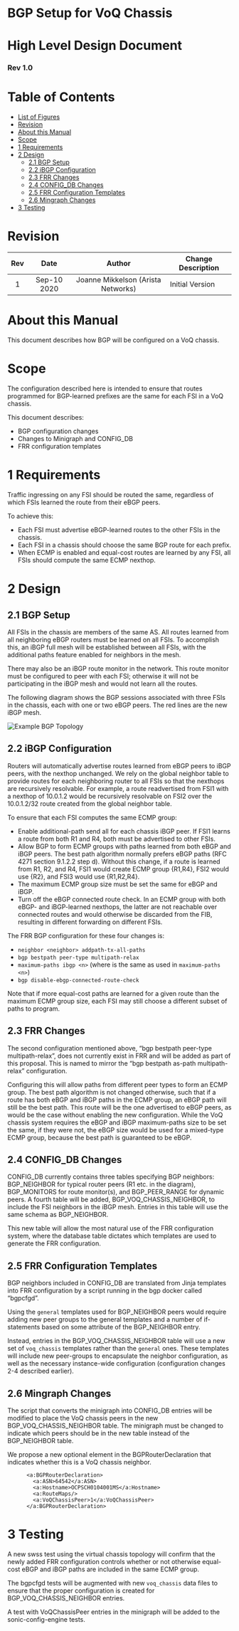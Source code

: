 # BGP Setup for VoQ Chassis
# High Level Design Document

### Rev 1.0

# Table of Contents
* [List of Figures](#list-of-figures)
* [Revision](#revision)
* [About this Manual](#about-this-manual)
* [Scope](#scope)
* [1 Requirements](#1-requirements)
* [2 Design](#2-design)
  * [2.1 BGP Setup](#21-bgp-setup)
  * [2.2 iBGP Configuration](#22-ibgp-configuration)
  * [2.3 FRR Changes](#23-frr-changes)
  * [2.4 CONFIG_DB Changes](#24-config_db-changes)
  * [2.5 FRR Configuration Templates](#25-frr-configuration-templates)
  * [2.6 Mingraph Changes](#26-minigraph-changes)
* [3 Testing](#3-testing)

# Revision
| Rev |     Date    |       Author       | Change Description |
|:---:|:-----------:|:------------------:|--------------------|
| 1 | Sep-10 2020 | Joanne Mikkelson (Arista Networks) | Initial Version |

# About this Manual

This document describes how BGP will be configured on a VoQ chassis.

# Scope

The configuration described here is intended to ensure that routes programmed
for BGP-learned prefixes are the same for each FSI in a VoQ chassis.

This document describes:
- BGP configuration changes
- Changes to Minigraph and CONFIG_DB
- FRR configuration templates

# 1 Requirements

Traffic ingressing on any FSI should be routed the same, regardless of which
FSIs learned the route from their eBGP peers.

To achieve this:
- Each FSI must advertise eBGP-learned routes to the other FSIs in the chassis.
- Each FSI in a chassis should choose the same BGP route for each prefix.
- When ECMP is enabled and equal-cost routes are learned by any FSI, all FSIs should compute the same ECMP nexthop.

# 2 Design

## 2.1 BGP Setup

All FSIs in the chassis are members of the same AS.  All routes learned from
all neighboring eBGP routers must be learned on all FSIs.  To accomplish this,
an iBGP full mesh will be established between all FSIs, with the additional
paths feature enabled for neighbors in the mesh.

There may also be an iBGP route monitor in the network.  This route monitor
must be configured to peer with each FSI; otherwise it will not be
participating in the iBGP mesh and would not learn all the routes.

The following diagram shows the BGP sessions associated with three FSIs in the
chassis, each with one or two eBGP peers.  The red lines are the new iBGP mesh.

![Example BGP Topology](./chassis_bgp_topology.png)

## 2.2 iBGP Configuration

Routers will automatically advertise routes learned from eBGP peers to iBGP
peers, with the nexthop unchanged.  We rely on the global neighbor table to
provide routes for each neighboring router to all FSIs so that the nexthops are
recursively resolvable.  For example, a route readvertised from FSI1 with a
nexthop of 10.0.1.2 would be recursively resolvable on FSI2 over the
10.0.1.2/32 route created from the global neighbor table.

To ensure that each FSI computes the same ECMP group:
- Enable additional-path send all for each chassis iBGP peer.  If FSI1 learns a route from both R1 and R4, both must be advertised to other FSIs.
- Allow BGP to form ECMP groups with paths learned from both eBGP and iBGP peers.  The best path algorithm normally prefers eBGP paths (RFC 4271 section 9.1.2.2 step d).  Without this change, if a route is learned from R1, R2, and R4, FSI1 would create ECMP group {R1,R4}, FSI2 would use {R2}, and FSI3 would use {R1,R2,R4}.
- The maximum ECMP group size must be set the same for eBGP and iBGP.
- Turn off the eBGP connected route check.  In an ECMP group with both eBGP- and iBGP-learned nexthops, the latter are not reachable over connected routes and would otherwise be discarded from the FIB, resulting in different forwarding on different FSIs.

The FRR BGP configuration for these four changes is:
- `neighbor <neighbor> addpath-tx-all-paths`
- `bgp bestpath peer-type multipath-relax`
- `maximum-paths ibgp <n>` (where <n> is the same as used in `maximum-paths <n>`)
- `bgp disable-ebgp-connected-route-check`

Note that if more equal-cost paths are learned for a given route than the
maximum ECMP group size, each FSI may still choose a different subset of paths
to program.

## 2.3 FRR Changes

The second configuration mentioned above, “bgp bestpath peer-type
multipath-relax”, does not currently exist in FRR and will be added as part of
this proposal.  This is named to mirror the “bgp bestpath as-path
multipath-relax” configuration.

Configuring this will allow paths from different peer types to form an ECMP
group.  The best path algorithm is not changed otherwise, such that if a route
has both eBGP and iBGP paths in the ECMP group, an eBGP path will still be the
best path.  This route will be the one advertised to eBGP peers, as would be
the case without enabling the new configuration.  While the VoQ chassis system
requires the eBGP and iBGP maximum-paths size to be set the same, if they were
not, the eBGP size would be used for a mixed-type ECMP group, because the best
path is guaranteed to be eBGP.

## 2.4 CONFIG_DB Changes

CONFIG_DB currently contains three tables specifying BGP neighbors:
BGP_NEIGHBOR for typical router peers (R1 etc. in the diagram), BGP_MONITORS
for route monitor(s), and BGP_PEER_RANGE for dynamic peers.  A fourth table
will be added, BGP_VOQ_CHASSIS_NEIGHBOR, to include the FSI neighbors in the
iBGP mesh.  Entries in this table will use the same schema as BGP_NEIGHBOR.

This new table will allow the most natural use of the FRR configuration system,
where the database table dictates which templates are used to generate the FRR
configuration.

## 2.5 FRR Configuration Templates

BGP neighbors included in CONFIG_DB are translated from Jinja templates into
FRR configuration by a script running in the bgp docker called “bgpcfgd”.

Using the `general` templates used for BGP_NEIGHBOR peers would require adding
new peer groups to the general templates and a number of if-statements based on
some attribute of the BGP_NEIGHBOR entry.

Instead, entries in the BGP_VOQ_CHASSIS_NEIGHBOR table will use a new set of
`voq_chassis` templates rather than the `general` ones.  These templates will
include new peer-groups to encapsulate the neighbor configuration, as well as
the necessary instance-wide configuration (configuration changes 2-4 described
earlier).

## 2.6 Mingraph Changes

The script that converts the minigraph into CONFIG_DB entries will be modified
to place the VoQ chassis peers in the new BGP_VOQ_CHASSIS_NEIGHBOR table.  The
minigraph must be changed to indicate which peers should be in the new table
instead of the BGP_NEIGHBOR table.

We propose a new optional element in the BGPRouterDeclaration that indicates
whether this is a VoQ chassis neighbor.
```
      <a:BGPRouterDeclaration>
        <a:ASN>64542</a:ASN>
        <a:Hostname>OCPSCH0104001MS</a:Hostname>
        <a:RouteMaps/>
        <a:VoQChassisPeer>1</a:VoQChassisPeer>
      </a:BGPRouterDeclaration>
```

# 3 Testing

A new swss test using the virtual chassis topology will confirm that the newly
added FRR configuration controls whether or not otherwise equal-cost eBGP and
iBGP paths are included in the same ECMP group.

The bgpcfgd tests will be augmented with new `voq_chassis` data files to ensure
that the proper configuration is created for BGP_VOQ_CHASSIS_NEIGHBOR entries.

A test with VoQChassisPeer entries in the minigraph will be added to the
sonic-config-engine tests.

